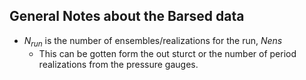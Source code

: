 ## General Notes about the Barsed data

* $N_{run}$ is the number of ensembles/realizations for the run, $Nens$
  * This can be gotten form the out sturct or the number of period realizations from the pressure gauges.